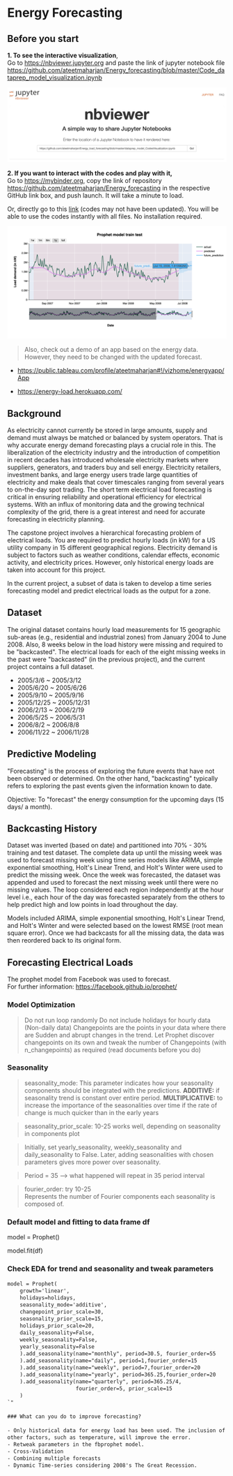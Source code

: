 # Energy Forecasting

## Before you start

**1. To see the interactive visualization**, <br>
Go to https://nbviewer.jupyter.org and paste the link of jupyter notebook file https://github.com/ateetmaharjan/Energy_forecasting/blob/master/Code_dataprep_model_visualization.ipynb

![nbviewer](nbviewer.png)

**2. If you want to interact with the codes and play with it,** <br>
Go to https://mybinder.org, copy the link of repository https://github.com/ateetmaharjan/Energy_forecasting in the respective GitHub link box, and push launch. It will take a minute to load.

Or, directly go to this [link](https://gesis.mybinder.org/binder/v2/gh/ateetmaharjan/Energy_forecasting/d176da18fe8a5ae882a269632fa1f1677ace87be) (codes may not have been updated). You will be able to use the codes instantly with all files. No installation required.

![Demo html graph](demo.png)

> Also, check out a demo of an app based on the energy data. However, they need to be changed with the updated forecast.

- https://public.tableau.com/profile/ateetmaharjan#!/vizhome/energyapp/App

- https://energy-load.herokuapp.com/

## Background

As electricity cannot currently be stored in large amounts, supply and demand must always be matched or balanced by system operators. That is why accurate energy demand forecasting plays
a crucial role in this. The liberalization of the electricity industry and the introduction of competition in recent decades has introduced wholesale electricity markets where suppliers, generators, and traders buy and sell
energy. Electricity retailers, investment banks, and large energy users trade large
quantities of electricity and make deals that cover timescales ranging from several
years to on-the-day spot trading. The short term electrical load forecasting is critical in ensuring reliability and operational
efficiency for electrical systems. With an influx of monitoring data and the growing technical
complexity of the grid, there is a great interest and need for accurate forecasting in electricity
planning.

The capstone project involves a hierarchical forecasting problem of electrical loads. You are
required to predict hourly loads (in kW) for a US utility company in 15 different geographical
regions. Electricity demand is subject to factors such as weather conditions, calendar
effects, economic activity, and electricity prices. However, only historical energy loads are taken into account for this project.

In the current project, a subset of data is taken to develop a time series forecasting model and predict electrical loads as the output for a zone.

## Dataset

The original dataset contains hourly load measurements for 15 geographic sub-areas (e.g., residential
and industrial zones) from January 2004 to June 2008. Also, 8 weeks below in the load history were missing and required to be "backcasted". The electrical loads for each of the eight missing weeks
in the past were "backcasted" (in the previous project), and the current project contains a full dataset.

- 2005/3/6 ~ 2005/3/12
- 2005/6/20 ~ 2005/6/26
- 2005/9/10 ~ 2005/9/16
- 2005/12/25 ~ 2005/12/31
- 2006/2/13 ~ 2006/2/19
- 2006/5/25 ~ 2006/5/31
- 2006/8/2 ~ 2006/8/8
- 2006/11/22 ~ 2006/11/28

## Predictive Modeling

"Forecasting" is the process of exploring the future events that have not been observed or
determined. On the other hand, "backcasting" typically refers to exploring the past
events given the information known to date.

Objective: To "forecast" the energy consumption for
the upcoming days (15 days/ a month).

## Backcasting History

Dataset was inverted (based on date) and partitioned into 70% - 30% training and test dataset. The complete data up until the missing week was used to forecast missing week using time series models like ARIMA, simple exponential smoothing, Holt's Linear Trend, and Holt's Winter were used to predict the missing week. Once the week was forecasted, the dataset was appended and used to forecast the next missing week until there were no missing values. The loop considered each region independently at the hour level i.e., each hour of the day was forecasted separately from the others to help predict high and low points in load throughout the day.

Models included ARIMA, simple exponential smoothing, Holt's Linear Trend, and Holt's Winter and were selected based on the lowest RMSE (root mean square error). Once we had backcasts for all the missing data, the data was then reordered back to its original form.

## Forecasting Electrical Loads

The prophet model from Facebook was used to forecast. <br>For further information:
https://facebook.github.io/prophet/

### Model Optimization

> Do not run loop randomly
> Do not include holidays for hourly data (Non-daily data)
> Changepoints are the points in your data where there are
> Sudden and abrupt changes in the trend. Let Prophet discover changepoints on its own and tweak the number of
> Changepoints (with n_changepoints) as required (read documents before you do)

### Seasonality

> seasonality_mode: This parameter indicates how your seasonality components should be integrated with the predictions. <B>ADDITIVE:</B> if seasonality trend is constant over entire period. <B>MULTIPLICATIVE:</B> to increase the importance of the seasonalities over time
> if the rate of change is much quicker than in the early years

> seasonality_prior_scale: 10-25 works well, depending on seasonality in components plot

> Initially, set yearly_seasonality, weekly_seasonality and daily_seasonality to False. Later, adding seasonalities with chosen parameters gives more power over seasonality.

> Period = 35 --> what happened will repeat in 35 period interval

> fourier_order: try 10-25 <br>
> Represents the number of Fourier components each seasonality is composed of.

### Default model and fitting to data frame df

model = Prophet()

model.fit(df)

### Check EDA for trend and seasonality and tweak parameters

```from fbprophet import Prophet
model = Prophet(
    growth='linear',
    holidays=holidays,
    seasonality_mode='additive',
    changepoint_prior_scale=30,
    seasonality_prior_scale=15,
    holidays_prior_scale=20,
    daily_seasonality=False,
    weekly_seasonality=False,
    yearly_seasonality=False
    ).add_seasonality(name="monthly", period=30.5, fourier_order=55
    ).add_seasonality(name="daily", period=1,fourier_order=15
    ).add_seasonality(name="weekly", period=7,fourier_order=20
    ).add_seasonality(name="yearly", period=365.25,fourier_order=20
    ).add_seasonality(name="quarterly", period=365.25/4,
                      fourier_order=5, prior_scale=15
    )
`"

### What can you do to improve forecasting?

- Only historical data for energy load has been used. The inclusion of other factors, such as temperature, will improve the error.
- Retweak parameters in the fbprophet model.
- Cross-Validation
- Combining multiple forecasts
- Dynamic Time-series considering 2008's The Great Recession.
```
